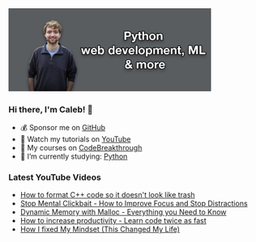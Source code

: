 <img src="github-cover-photo-my-face.jpg" width="400px" />

### Hi there, I'm Caleb! 🍛

- 💰 Sponsor me on [GitHub](https://github.com/sponsors/CalebCurry)
- 🎥 Watch my tutorials on [YouTube](https://www.youtube.com/calebthevideomaker2)
- 📗 My courses on [CodeBreakthrough](https://www.codebreakthrough.com)
- 🤔 I’m currently studying: [Python](https://www.youtube.com/watch?v=s3IvdkCq2_c&t=4254s)

### Latest YouTube Videos
<!-- YOUTUBE:START -->
- [How to format C++ code so it doesn&#39;t look like trash](https://www.youtube.com/watch?v=MfOxPGMoixM)
- [Stop Mental Clickbait - How to Improve Focus and Stop Distractions](https://www.youtube.com/watch?v=0XhIore_6Hw)
- [Dynamic Memory with Malloc - Everything you Need to Know](https://www.youtube.com/watch?v=GER0MmUdQbI)
- [How to increase productivity - Learn code twice as fast](https://www.youtube.com/watch?v=u4NrReheAz4)
- [How I fixed My Mindset &lpar;This Changed My Life&rpar;](https://www.youtube.com/watch?v=jViX0xWs-Y8)
<!-- YOUTUBE:END -->
